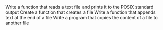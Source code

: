 Write a function that reads a text file and prints it to the POSIX standard output
Create a function that creates a file
Write a function that appends text at the end of a file
Write a program that copies the content of a file to another file
